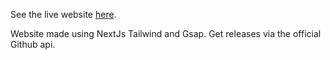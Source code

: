 See the live website [here]([https://nextjs.org](https://widgetscrate.filippodude.cc/)).

Website made using NextJs Tailwind and Gsap.
Get releases via the official Github api.
